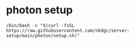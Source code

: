 # photon setup

```
/bin/bash -c "$(curl -fsSL https://raw.githubusercontent.com/nkdgc/server-setup/main/photon/setup.sh)"
```

